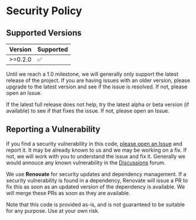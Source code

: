 # Security Policy

## Supported Versions

| Version  | Supported          |
| -------  | ------------------ |
| >=0.2.0 | :white_check_mark: |

Until we reach a 1.0 milestone, we will generally only support the latest
release of the project. If you are having issues with an older version, please
upgrade to the latest version and see if the issue is resolved. If not, please
open an Issue.

If the latest full release does not help, try the latest alpha or beta version
(if available) to see if that fixes the issue. If not, please open an Issue.

## Reporting a Vulnerability

If you find a security vulnerability in this code, [please open an
Issue](https://github.com/seapagan/sqliter/issues) and report it.
It may be already known to us and we may be working on a fix. If not, we will
work with you to understand the issue and fix it. Generally we would annouce any
known vulnerability in the
[Discussions](https://github.com/seapagan/sqliter/discussions)
forum.

We use **Renovate** for security updates and dependency management. If a
security vulnerability is found in a dependency, Renovate will issue a PR to
fix this as soon as an updated version of the dependency is available. We will
merge these PRs as soon as they are available.

Note that this code is provided as-is, and is not guaranteed to be
suitable for any purpose.  Use at your own risk.
